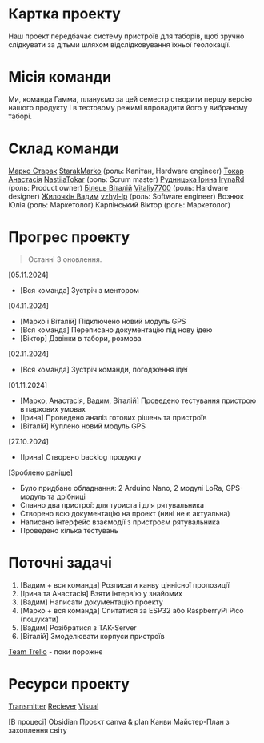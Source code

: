 # Картка проекту

Наш проект передбачає систему пристроїв для таборів, щоб зручно слідкувати за дітьми шляхом відслідковування їхньої геолокації.

# Місія команди

Ми, команда Гамма, плануємо за цей семестр створити першу версію нашого продукту і в тестовому режимі впровадити його у вибраному таборі.

# Склад команди

[Марко Старак](https://gamma-d0a2808.slack.com/team/U07TDGTP4V9) [StarakMarko](https://github.com/StarakMarko) (роль: Капітан, Hardware engineer) 
[Токар Анастасія](https://gamma-d0a2808.slack.com/team/U07TDLFHN02) [NastiiaTokar](https://github.com/NastiiaTokar) (роль: Scrum master)
[Рудницька Ірина](https://gamma-d0a2808.slack.com/team/U07TG556Z9S) [IrynaRd](https://github.com/IrynaRd) (роль: Product owner)
[Білець Віталій](https://gamma-d0a2808.slack.com/team/U07TT76MUM7) [Vitaliy7700](https://github.com/Vitaliy7700) (роль: Hardware designer)
[Жилочкін Вадим](https://gamma-d0a2808.slack.com/team/U07TDKNKG2F) [vzhyl-lp](https://github.com/vzhyl-lp) (роль: Software engineer)
Вознюк Юлія (роль: Маркетолог)
Карпінський Віктор (роль: Маркетолог)

# Прогрес проекту

> Останні 3 оновлення.

[05.11.2024]
- [Вся команда] Зустріч з ментором

[04.11.2024]
-  [Марко і Віталій] Підключено новий модуль GPS
-  [Вся команда] Переписано документацію під нову ідею
-  [Віктор] Дзвінки в табори, розмова

[02.11.2024]
- [Вся команда] Зустріч команди, погодження ідеї

[01.11.2024]
- [Марко, Анастасія, Вадим, Віталій] Проведено тестування пристрою в паркових умовах
- [Ірина] Проведено аналіз готових рішень та пристроїв
- [Віталій] Куплено новий модуль GPS

[27.10.2024]
- [Ірина] Створено backlog продукту

[Зроблено раніше]
- Було придбане обладнання: 2 Arduino Nano, 2 модулі LoRa, GPS-модуль та дрібниці
- Спаяно два пристрої: для туриста і для рятувальника
- Створено всю документацію на проект (нині не є актуальна)
- Написано інтерфейс взаємодії з пристроєм рятувальника
- Проведено кілька тестувань

# Поточні задачі

1. [Вадим + вся команда] Розписати канву ціннісної пропозиції
2. [Ірина та Анастасія] Взяти інтерв'ю у знайомих
3. [Вадим] Написати документацію проекту
4. [Марко + вся команда] Спитатися за ESP32 або RaspberryPi Pico (пошукати)
5. [Вадим] Розібратися з TAK-Server
6. [Віталій] Змоделювати корпуси пристроїв

[Team Trello](https://trello.com/b/CGbtvJc6/%D0%BA%D0%BE%D0%BC%D0%B0%D0%BD%D0%B4%D0%B0-%D0%B3%D0%B0%D0%BC%D0%BC%D0%B0) - поки порожнє

# Ресурси проекту

[Transmitter](https://github.com/GammaUATeam/transmitter)
[Reciever](https://github.com/GammaUATeam/reciever)
[Visual](https://github.com/GammaUATeam/web-visual)

[В процесі]
Obsidian 
Проєкт canva & plan
Канви
Майстер-План з захоплення світу